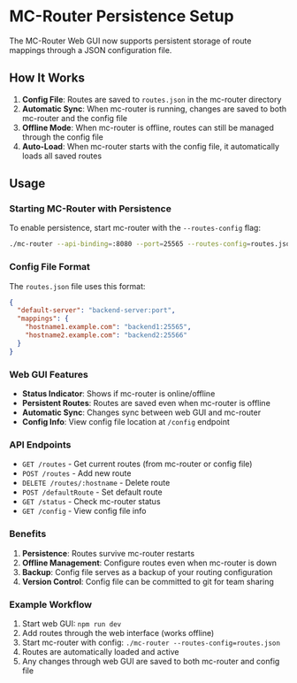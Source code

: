 # MC-Router Persistence Setup

The MC-Router Web GUI now supports persistent storage of route mappings through a JSON configuration file.

## How It Works

1. **Config File**: Routes are saved to `routes.json` in the mc-router directory
2. **Automatic Sync**: When mc-router is running, changes are saved to both mc-router and the config file
3. **Offline Mode**: When mc-router is offline, routes can still be managed through the config file
4. **Auto-Load**: When mc-router starts with the config file, it automatically loads all saved routes

## Usage

### Starting MC-Router with Persistence

To enable persistence, start mc-router with the `--routes-config` flag:

```bash
./mc-router --api-binding=:8080 --port=25565 --routes-config=routes.json
```

### Config File Format

The `routes.json` file uses this format:

```json
{
  "default-server": "backend-server:port",
  "mappings": {
    "hostname1.example.com": "backend1:25565",
    "hostname2.example.com": "backend2:25566"
  }
}
```

### Web GUI Features

- **Status Indicator**: Shows if mc-router is online/offline
- **Persistent Routes**: Routes are saved even when mc-router is offline
- **Automatic Sync**: Changes sync between web GUI and mc-router
- **Config Info**: View config file location at `/config` endpoint

### API Endpoints

- `GET /routes` - Get current routes (from mc-router or config file)
- `POST /routes` - Add new route
- `DELETE /routes/:hostname` - Delete route
- `POST /defaultRoute` - Set default route
- `GET /status` - Check mc-router status
- `GET /config` - View config file info

### Benefits

1. **Persistence**: Routes survive mc-router restarts
2. **Offline Management**: Configure routes even when mc-router is down
3. **Backup**: Config file serves as a backup of your routing configuration
4. **Version Control**: Config file can be committed to git for team sharing

### Example Workflow

1. Start web GUI: `npm run dev`
2. Add routes through the web interface (works offline)
3. Start mc-router with config: `./mc-router --routes-config=routes.json`
4. Routes are automatically loaded and active
5. Any changes through web GUI are saved to both mc-router and config file